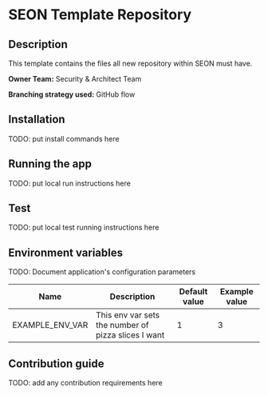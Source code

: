 # SEON Template Repository

## Description

This template contains the files all new repository within SEON must have.

**Owner Team:** Security & Architect Team

**Branching strategy used:** GitHub flow

## Installation

TODO: put install commands here

## Running the app

TODO: put local run instructions here

## Test

TODO: put local test running instructions here

## Environment variables

TODO: Document application's configuration parameters

| Name                   | Description                                                   | Default value | Example value |
| ---------------------- | ------------------------------------------------------------- | ------------- | ------------- |
| EXAMPLE_ENV_VAR        | This env var sets the number of pizza slices I want           | 1             | 3             |

## Contribution guide

TODO: add any contribution requirements here
